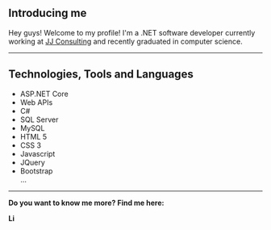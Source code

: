 <h2>Introducing me</h2>
<p>Hey guys! Welcome to my profile! I'm a .NET software developer currently working at <a target="_blank" href="https://www.linkedin.com/in/paulo-silas-dos-anjos-oliveira-a0819b9b/">JJ Consulting</a> and recently graduated in computer science.<p>
  
---
<h2>Technologies, Tools and Languages</h2>

<ul>
  <li>ASP.NET Core</li>
  <li>Web APIs</li>
  <li>C#</li>
  <li>SQL Server</li>
  <li>MySQL</li>
  <li>HTML 5</li>
  <li>CSS 3</li>
  <li>Javascript</li>
  <li>JQuery</li>
  <li>Bootstrap</li>
  ...
</ul>

---
<p><strong>Do you want to know me more? Find me here:<strong></p>
<a target="_blank" href="https://www.linkedin.com/in/paulo-silas-dos-anjos-oliveira-a0819b9b/">
  <img align="left" alt="LinkdeIN" width="16px" src="https://cdn.jsdelivr.net/npm/simple-icons@v3/icons/linkedin.svg" />
